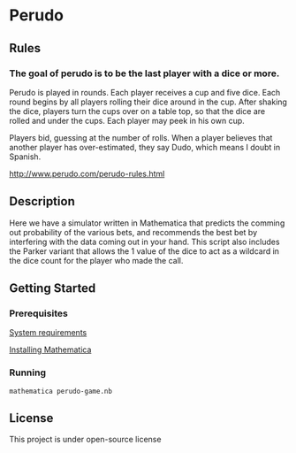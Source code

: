 # Perudo

## Rules
### The goal  of perudo is to be the last player with a dice or more. 

Perudo is played in rounds. Each player receives a cup and five dice. 
Each round begins by all players rolling their dice around in the cup. 
After shaking the dice, players turn the cups over on a table top, so 
that the dice are rolled and under the cups. Each player may peek in 
his own cup. 

Players bid, guessing at the number of rolls. 
When a player believes that another player has over-estimated, 
they say Dudo, which means I doubt in Spanish. 

http://www.perudo.com/perudo-rules.html

## Description  
Here we have a simulator written in Mathematica that predicts the comming out probability of the various bets, 
and recommends the best bet by interfering with the data coming out in your hand.
This script also includes the Parker variant that allows the 1 value of the dice to act as a wildcard 
in the dice count for the player who made the call. 

## Getting Started

### Prerequisites

[System requirements](http://www.wolfram.com/mathematica/system-requirements.html)

[Installing Mathematica](http://reference.wolfram.com/language/tutorial/InstallingMathematica.html)


### Running

```
mathematica perudo-game.nb
```

## License

This project is under open-source license
